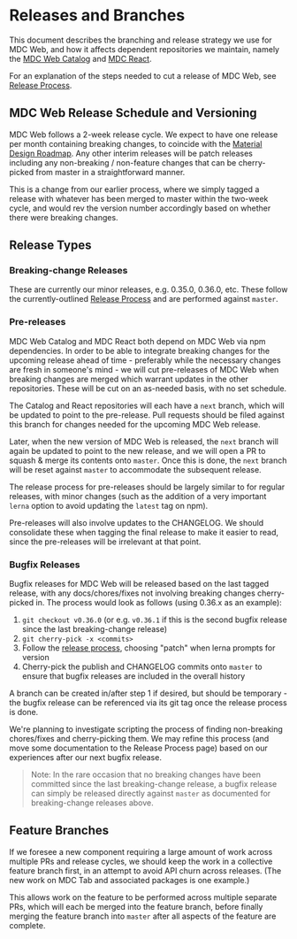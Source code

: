 # Releases and Branches

This document describes the branching and release strategy we use for MDC Web, and how it affects dependent repositories
we maintain, namely the [MDC Web Catalog](https://github.com/material-components/material-components-web-catalog) and
[MDC React](https://github.com/material-components/material-components-web-react).

For an explanation of the steps needed to cut a release of MDC Web, see [Release Process](./release-process.md).

## MDC Web Release Schedule and Versioning

MDC Web follows a 2-week release cycle. We expect to have one release per month containing breaking changes, to coincide
with the [Material Design Roadmap](https://github.com/material-components/material-components/blob/develop/ROADMAP.md).
Any other interim releases will be patch releases including any non-breaking / non-feature changes that can be
cherry-picked from master in a straightforward manner.

This is a change from our earlier process, where we simply tagged a release with whatever has been merged to master
within the two-week cycle, and would rev the version number accordingly based on whether there were breaking changes.

## Release Types

### Breaking-change Releases

These are currently our minor releases, e.g. 0.35.0, 0.36.0, etc. These follow the currently-outlined
[Release Process](./release-process.md) and are performed against `master`.

### Pre-releases

MDC Web Catalog and MDC React both depend on MDC Web via npm dependencies. In order to be able to integrate
breaking changes for the upcoming release ahead of time - preferably while the necessary changes are fresh in someone's
mind - we will cut pre-releases of MDC Web when breaking changes are merged which warrant updates in the other
repositories. These will be cut on an as-needed basis, with no set schedule.

The Catalog and React repositories will each have a `next` branch, which will be updated to point to the pre-release.
Pull requests should be filed against this branch for changes needed for the upcoming MDC Web release.

Later, when the new version of MDC Web is released, the `next` branch will again be updated to point to the new release,
and we will open a PR to squash & merge its contents onto `master`. Once this is done, the `next` branch will be reset
against `master` to accommodate the subsequent release.

The release process for pre-releases should be largely similar to for regular releases, with minor changes
(such as the addition of a very important `lerna` option to avoid updating the `latest` tag on npm).

Pre-releases will also involve updates to the CHANGELOG. We should consolidate these when tagging the final
release to make it easier to read, since the pre-releases will be irrelevant at that point.

### Bugfix Releases

Bugfix releases for MDC Web will be released based on the last tagged release, with any docs/chores/fixes not
involving breaking changes cherry-picked in. The process would look as follows (using 0.36.x as an example):

1. `git checkout v0.36.0` (or e.g. `v0.36.1` if this is the second bugfix release since the last breaking-change release)
2. `git cherry-pick -x <commits>`
3. Follow the [release process](./release-process.md), choosing "patch" when lerna prompts for version
4. Cherry-pick the publish and CHANGELOG commits onto `master` to ensure that bugfix releases are included in the overall history

A branch can be created in/after step 1 if desired, but should be temporary - the bugfix release can be referenced via
its git tag once the release process is done.

We're planning to investigate scripting the process of finding non-breaking chores/fixes and cherry-picking them.
We may refine this process (and move some documentation to the Release Process page) based on our experiences after our
next bugfix release.

> Note: In the rare occasion that no breaking changes have been committed since the last breaking-change release,
> a bugfix release can simply be released directly against `master` as documented for breaking-change releases above.

## Feature Branches

If we foresee a new component requiring a large amount of work across multiple PRs and release cycles, we
should keep the work in a collective feature branch first, in an attempt to avoid API churn across releases.
(The new work on MDC Tab and associated packages is one example.)

This allows work on the feature to be performed across multiple separate PRs, which will each be merged into the feature
branch, before finally merging the feature branch into `master` after all aspects of the feature are complete.
